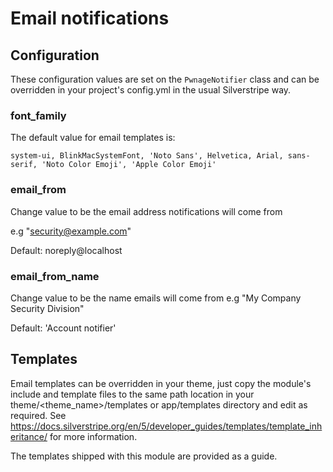# Email notifications

## Configuration

These configuration values are set on the `PwnageNotifier` class and can be overridden in your project's config.yml in the usual Silverstripe way.

### font_family

The default value for email templates is:

```
system-ui, BlinkMacSystemFont, 'Noto Sans', Helvetica, Arial, sans-serif, 'Noto Color Emoji', 'Apple Color Emoji'
```

### email_from

Change value to be the email address notifications will come from

e.g "security@example.com"

Default: noreply@localhost

### email_from_name

Change value to be the name emails will come from
e.g "My Company Security Division"

Default: 'Account notifier'

## Templates

Email templates can be overridden in your theme, just copy the module's include and template files to the same path location in your theme/<theme_name>/templates or app/templates directory and edit as required. See https://docs.silverstripe.org/en/5/developer_guides/templates/template_inheritance/ for more information.

The templates shipped with this module are provided as a guide.
